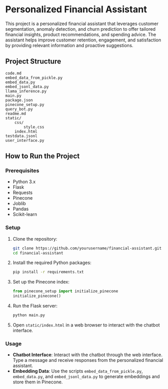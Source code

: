 # Personalized Financial Assistant

This project is a personalized financial assistant that leverages customer segmentation, anomaly detection, and churn prediction to offer tailored financial insights, product recommendations, and spending advice. The assistant helps improve customer retention, engagement, and satisfaction by providing relevant information and proactive suggestions.

## Project Structure
```
code.md
embed_data_from_pickle.py
embed_data.py
embed_jsonl_data.py
llama_inference.py
main.py
package.json
pinecone_setup.py
query_bot.py
readme.md
static/
    css/
        style.css
    index.html
testdata.jsonl
user_interface.py
```


## How to Run the Project

### Prerequisites

- Python 3.x
- Flask
- Requests
- Pinecone
- Joblib
- Pandas
- Scikit-learn

### Setup

1. Clone the repository:
    ```sh
    git clone https://github.com/yourusername/financial-assistant.git
    cd financial-assistant
    ```

2. Install the required Python packages:
    ```sh
    pip install -r requirements.txt
    ```

3. Set up the Pinecone index:
    ```python
    from pinecone_setup import initialize_pinecone
    initialize_pinecone()
    ```

4. Run the Flask server:
    ```sh
    python main.py
    ```

5. Open `static/index.html` in a web browser to interact with the chatbot interface.

### Usage

- **Chatbot Interface**: Interact with the chatbot through the web interface. Type a message and receive responses from the personalized financial assistant.
- **Embedding Data**: Use the scripts `embed_data_from_pickle.py`, `embed_data.py`, and `embed_jsonl_data.py` to generate embeddings and store them in Pinecone.

